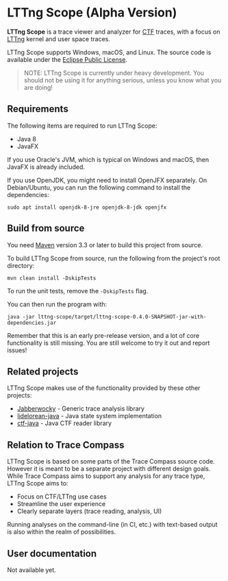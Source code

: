 LTTng Scope (Alpha Version)
===========================

**LTTng Scope** is a trace viewer and analyzer for
[CTF](http://diamon.org/ctf/) traces, with a focus on
[LTTng](https://lttng.org/) kernel and user space traces.

LTTng Scope supports Windows, macOS, and Linux. The source code is
available under the
[Eclipse Public License](https://www.eclipse.org/legal/epl-v10.html).

> NOTE: LTTng Scope is currently under heavy development. You should not be
> using it for anything serious, unless you know what you are doing!


Requirements
------------

The following items are required to run LTTng Scope:

* Java 8
* JavaFX

If you use Oracle's JVM, which is typical on Windows and macOS, then JavaFX is
already included.

If you use OpenJDK, you might need to install OpenJFX separately.
On Debian/Ubuntu, you can run the following command to install the dependencies:

    sudo apt install openjdk-8-jre openjdk-8-jdk openjfx


Build from source
-----------------

You need [Maven](http://maven.apache.org) version 3.3 or later to build
this project from source.

To build LTTng Scope from source, run the following from the project's root
directory:

    mvn clean install -DskipTests

To run the unit tests, remove the `-DskipTests` flag.

You can then run the program with:

    java -jar lttng-scope/target/lttng-scope-0.4.0-SNAPSHOT-jar-with-dependencies.jar

Remember that this is an early pre-release version, and a lot of core
functionality is still missing. You are still welcome to try it out and report
issues!


Related projects
----------------

LTTng Scope makes use of the functionality provided by these other projects:

* [Jabberwocky](https://github.com/efficios/jabberwocky) - Generic trace analysis library
* [lidelorean-java](https://github.com/efficios/libdelorean-java) - Java state system implementation
* [ctf-java](https://github.com/efficios/ctf-java) - Java CTF reader library


Relation to Trace Compass
-------------------------

LTTng Scope is based on some parts of the Trace Compass source code. However
it is meant to be a separate project with different design goals. While
Trace Compass aims to support any analysis for any trace type,
LTTng Scope aims to:

* Focus on CTF/LTTng use cases
* Streamline the user experience
* Clearly separate layers (trace reading, analysis, UI)

Running analyses on the command-line (in CI, etc.) with text-based output is
also within the realm of possibilities.


User documentation
------------------

Not available yet.
